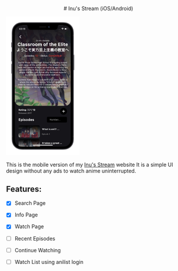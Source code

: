 <p align="center">
    # Inu's Stream (iOS/Android)
</p>

<img width="200" src="https://github.com/5H4D0WILA/InuStreamMobile/blob/main/Screenshots/screenshot_ios_iphone12black_portrait.png" alt="Info Page Screenshot">


This is the mobile version of my [Inu's Stream](https://inu.watch) website
It is a simple UI design without any ads to watch anime uninterrupted.

## Features:
- [x] Search Page
- [x] Info Page
- [x] Watch Page
- [ ] Recent Episodes
- [ ] Continue Watching
- [ ] Watch List using anilist login

